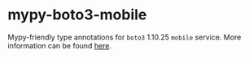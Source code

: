 # mypy-boto3-mobile

Mypy-friendly type annotations for `boto3` 1.10.25 `mobile` service.
More information can be found [here](https://github.com/vemel/mypy_boto3).